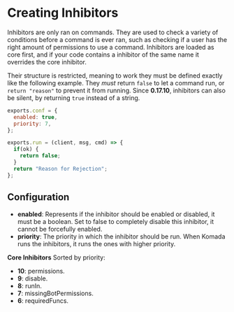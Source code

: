 # Creating Inhibitors

Inhibitors are only ran on commands. They are used to check a variety of conditions
before a command is ever ran, such as checking if a user has the right amount of permissions
to use a command. Inhibitors are loaded as core first, and if your code contains a inhibitor
of the same name it overrides the core inhibitor.

Their structure is restricted, meaning to work they must be defined exactly like
the following example. They *must* return `false` to let a command run, or `return "reason"`
to prevent it from running. Since **0.17.10**, inhibitors can also be silent, by
returning `true` instead of a string.

```js
exports.conf = {
  enabled: true,
  priority: 7,
};

exports.run = (client, msg, cmd) => {
  if(ok) {
    return false;
  }
  return "Reason for Rejection";
};
```

## Configuration
- **enabled**: Represents if the inhibitor should be enabled or disabled, it must be
a boolean. Set to false to completely disable this inhibitor, it cannot be forcefully enabled.
- **priority**: The priority in which the inhibitor should be run. When Komada
runs the inhibitors, it runs the ones with higher priority.

**Core Inhibitors**
Sorted by priority:
- **10**: permissions.
- **9**: disable.
- **8**: runIn.
- **7**: missingBotPermissions.
- **6**: requiredFuncs.
